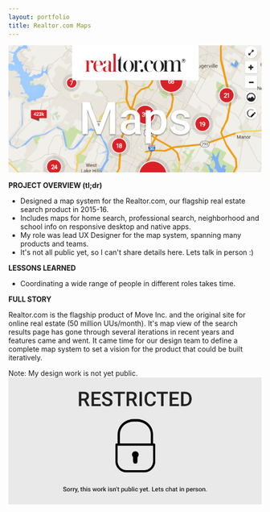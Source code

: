 ```yaml
---
layout: portfolio
title: Realtor.com Maps
---
```


![Realtor.com Maps](/assets/rdc_maps/rdc_maps.png)
 
**PROJECT OVERVIEW (tl;dr)**

* Designed a map system for the Realtor.com, our flagship real estate search product in 2015-16. 
* Includes maps for home search, professional search, neighborhood and school info on responsive desktop and native apps.
* My role was lead UX Designer for the map system, spanning many products and teams.
* It's not all public yet, so I can't share details here. Lets talk in person :)


**LESSONS LEARNED**

* Coordinating a wide range of people in different roles takes time.

**FULL STORY**

Realtor.com is the flagship product of Move Inc. and the original site for online real estate (50 million UUs/month). It's map view of the search results page has gone through several iterations in recent years and features came and went. It came time for our design team to define a complete map system to set a vision for the product that could be built iteratively. 

Note: My design work is not yet public.
![Restricted](/assets/restricted.png)